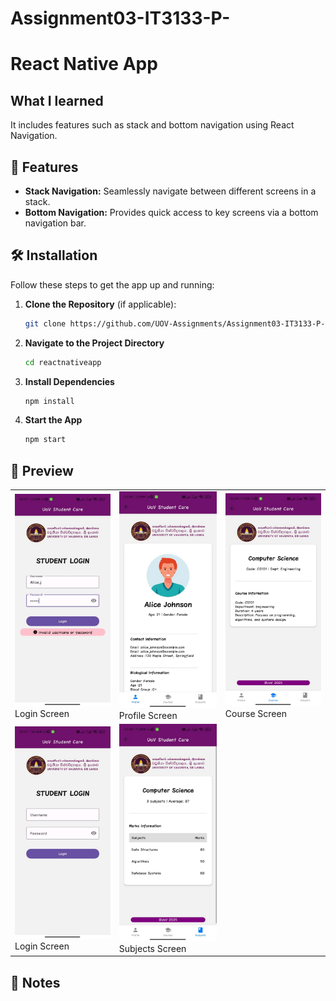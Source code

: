 # Assignment03-IT3133-P-

# React Native App

## What I learned

It includes features such as stack and bottom navigation using React Navigation.

## 🚀 Features

- **Stack Navigation:** Seamlessly navigate between different screens in a stack.
- **Bottom Navigation:** Provides quick access to key screens via a bottom navigation bar.

## 🛠 Installation

Follow these steps to get the app up and running:

1. **Clone the Repository** (if applicable):
   ```bash
   git clone https://github.com/UOV-Assignments/Assignment03-IT3133-P-.git

2. **Navigate to the Project Directory** 
   ```bash
   cd reactnativeapp

3. **Install Dependencies**
   ```bash
   npm install
   ```

4. **Start the App**
   ```bash
   npm start
   ```

## 📱 Preview
<table>
  <tr>
    <td >
      <img src="reactnativeapp\outputs\1.jpg" alt="Screen 1" width="200" />
      <br>Login Screen
    </td>
    <td >
      <img src="reactnativeapp\outputs\2.jpg" alt="Screen 2" width="200" />
      <br>Profile Screen
    </td>
    <td >
      <img src="reactnativeapp\outputs\3.jpg" alt="Screen 3" width="200" />
      <br>Course Screen
    </td>
  </tr>
  <tr>
    <td >
      <img src="reactnativeapp\outputs\4.jpg" alt="Screen 1" width="200" />
      <br>Login Screen
    </td>
    <td >
      <img src="reactnativeapp\outputs\5.jpg" alt="Screen 2" width="200" />
      <br>Subjects Screen
    </td>
    
  </tr>
</table>


## 📝 Notes
